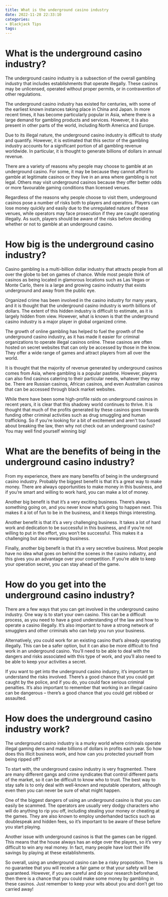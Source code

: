 ```yaml
---
title: What is the underground casino industry
date: 2022-11-28 22:33:10
categories:
- Blackjack Tips
tags:
---
```



#  What is the underground casino industry?

The underground casino industry is a subsection of the overall gambling industry that includes establishments that operate illegally. These casinos may be unlicensed, operated without proper permits, or in contravention of other regulations.

The underground casino industry has existed for centuries, with some of the earliest known instances taking place in China and Japan. In more recent times, it has become particularly popular in Asia, where there is a large demand for gambling products and services. However, it is also present in other parts of the world, including North America and Europe.

Due to its illegal nature, the underground casino industry is difficult to study and quantify. However, it is estimated that this sector of the gambling industry accounts for a significant portion of all gambling revenue worldwide. In particular, it is thought to generate billions of dollars in annual revenue.

There are a variety of reasons why people may choose to gamble at an underground casino. For some, it may be because they cannot afford to gamble at legitimate casinos or they live in an area where gambling is not legal. Others may visit underground casinos because they offer better odds or more favourable gaming conditions than licensed venues.

Regardless of the reasons why people choose to visit them, underground casinos pose a number of risks both to players and operators. Players can lose money quickly and easily due to the unregulated nature of these venues, while operators may face prosecution if they are caught operating illegally. As such, players should be aware of the risks before deciding whether or not to gamble at an underground casino.

#  How big is the underground casino industry?

Casino gambling is a multi-billion dollar industry that attracts people from all over the globe to bet on games of chance. While most people think of casinos as being located in glamorous locations such as Las Vegas or Monte Carlo, there is a large and growing casino industry that exists underground and away from the public eye.

Organized crime has been involved in the casino industry for many years, and it is thought that the underground casino industry is worth billions of dollars. The extent of this hidden industry is difficult to estimate, as it is largely hidden from view. However, what is known is that the underground casino industry is a major player in global organized crime.

The growth of online gambling has helped to fuel the growth of the underground casino industry, as it has made it easier for criminal organizations to operate illegal casinos online. These casinos are often hosted on secret websites that can only be accessed by those in the know. They offer a wide range of games and attract players from all over the world.

It is thought that the majority of revenue generated by underground casinos comes from Asia, where gambling is a popular pastime. However, players can also find casinos catering to their particular needs, whatever they may be. There are Russian casinos, African casinos, and even Australian casinos that can be accessed through black market websites.

While there have been some high-profile raids on underground casinos in recent years, it is clear that this shadowy world continues to thrive. It is thought that much of the profits generated by these casinos goes towards funding other criminal activities such as drug smuggling and human trafficking. So if you're looking for a bit of excitement and aren't too fussed about breaking the law, then why not check out an underground casino? You may well find yourself winning big!

#  What are the benefits of being in the underground casino industry?

From my experience, there are many benefits of being in the underground casino industry. Probably the biggest benefit is that it’s a great way to make money. There are always opportunities to make money in this business, and if you’re smart and willing to work hard, you can make a lot of money.

Another big benefit is that it’s a very exciting business. There’s always something going on, and you never know what’s going to happen next. This makes it a lot of fun to be in the business, and it keeps things interesting.

Another benefit is that it’s a very challenging business. It takes a lot of hard work and dedication to be successful in this business, and if you’re not willing to put in the effort, you won’t be successful. This makes it a challenging but also rewarding business.

Finally, another big benefit is that it’s a very secretive business. Most people have no idea what goes on behind the scenes in the casino industry, and this gives you an advantage over your competition. If you’re able to keep your operation secret, you can stay ahead of the game.

#  How do you get into the underground casino industry?

There are a few ways that you can get involved in the underground casino industry. One way is to start your own casino. This can be a difficult process, as you need to have a good understanding of the law and how to operate a casino illegally. It’s also important to have a strong network of smugglers and other criminals who can help you run your business.

Alternatively, you could work for an existing casino that’s already operating illegally. This can be a safer option, but it can also be more difficult to find work in an underground casino. You’ll need to be able to deal with the dangers and risks associated with this type of work, and you’ll also need to be able to keep your activities a secret.

If you want to get into the underground casino industry, it’s important to understand the risks involved. There’s a good chance that you could get caught by the police, and if you do, you could face serious criminal penalties. It’s also important to remember that working in an illegal casino can be dangerous – there’s a good chance that you could get robbed or assaulted.

#  How does the underground casino industry work?

The underground casino industry is a murky world where criminals operate illegal gaming dens and make billions of dollars in profits each year. So how does this illicit business work, and how can you protected yourself from being ripped off?

To start with, the underground casino industry is very fragmented. There are many different gangs and crime syndicates that control different parts of the market, so it can be difficult to know who to trust. The best way to stay safe is to only deal with well-known and reputable operators, although even then you can never be sure of what might happen.

One of the biggest dangers of using an underground casino is that you can easily be scammed. The operators are usually very dodgy characters who will do anything to rip you off, including stealing your money or cheating at the games. They are also known to employ underhanded tactics such as doublespeak and hidden fees, so it’s important to be aware of these before you start playing.

Another issue with underground casinos is that the games can be rigged. This means that the house always has an edge over the players, so it’s very difficult to win any real money. In fact, many people have lost their life savings by playing at these establishments.

So overall, using an underground casino can be a risky proposition. There is no guarantee that you will receive a fair game or that your safety will be guaranteed. However, if you are careful and do your research beforehand, then there is a chance that you could make some money by gambling in these casinos. Just remember to keep your wits about you and don’t get too carried away!